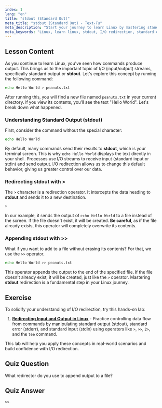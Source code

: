 ```yaml
---
index: 1
lang: "en"
title: "stdout (Standard Out)"
meta_title: "stdout (Standard Out) - Text-Fu"
meta_description: "Start your journey to learn Linux by mastering standard output (stdout) and I/O redirection. This lesson covers how to redirect command output to files using the > and >> operators, a fundamental skill for any Linux user."
meta_keywords: "Linux, learn linux, stdout, I/O redirection, standard output, redirect output, bash, shell scripting, Linux commands, Linux tutorial"
---
```


## Lesson Content

As you continue to learn Linux, you've seen how commands produce output. This brings us to the important topic of I/O (input/output) streams, specifically standard output or **stdout**. Let's explore this concept by running the following command:

```bash
echo Hello World > peanuts.txt
```

After running this, you will find a new file named `peanuts.txt` in your current directory. If you view its contents, you'll see the text "Hello World". Let's break down what happened.

### Understanding Standard Output (stdout)

First, consider the command without the special character:

```bash
echo Hello World
```

By default, many commands send their results to **stdout**, which is your terminal screen. This is why `echo Hello World` displays the text directly in your shell. Processes use I/O streams to receive input (standard input or stdin) and send output. I/O redirection allows us to change this default behavior, giving us greater control over our data.

### Redirecting stdout with >

The `>` character is a redirection operator. It intercepts the data heading to **stdout** and sends it to a new destination.

```bash
>
```

In our example, it sends the output of `echo Hello World` to a file instead of the screen. If the file doesn't exist, it will be created. **Be careful**, as if the file already exists, this operator will completely overwrite its contents.

### Appending stdout with >>

What if you want to add to a file without erasing its contents? For that, we use the `>>` operator.

```bash
echo Hello World >> peanuts.txt
```

This operator appends the output to the end of the specified file. If the file doesn't already exist, it will be created, just like the `>` operator. Mastering **stdout** redirection is a fundamental step in your Linux journey.

## Exercise

To solidify your understanding of I/O redirection, try this hands-on lab:

1. **[Redirecting Input and Output in Linux](https://labex.io/labs/comptia-redirecting-input-and-output-in-linux-590840)** - Practice controlling data flow from commands by manipulating standard output (stdout), standard error (stderr), and standard input (stdin) using operators like `>`, `>>`, `2>`, and the `tee` command.

This lab will help you apply these concepts in real-world scenarios and build confidence with I/O redirection.

## Quiz Question

What redirector do you use to append output to a file?

## Quiz Answer

`>>`

